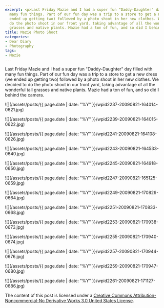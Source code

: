 ```yaml
---
excerpt: <p>Last Friday Mazie and I had a super fun "Daddy-Daughter" day filled with
  many fun things. Part of our fun day was a trip to a store to get a new dress (we
  ended up getting two) followed by a photo shoot in her new clothes. We decided to
  do the photo shoot in our front yard, taking advantage of all the wonderful tall
  grasses and native plants. Mazie had a ton of fun, and so did I behind the camera.</p>
title: Mazie Photo Shoot
categories:
- Dear Diary
- Photography
tags:
- Mazie
---
```


Last Friday Mazie and I had a super fun "Daddy-Daughter" day filled with many fun things. Part of our fun day was a trip to a store to get a new dress (we ended up getting two) followed by a photo shoot in her new clothes. We decided to do the photo shoot in our front yard, taking advantage of all the wonderful tall grasses and native plants. Mazie had a ton of fun, and so did I behind the camera.



  
   ![](/assets/posts/{{ page.date | date: "%Y" }}/wpid2237-20090821-164014-0621.jpg)
  

  
   ![](/assets/posts/{{ page.date | date: "%Y" }}/wpid2239-20090821-164015-0622.jpg)
  

  
   ![](/assets/posts/{{ page.date | date: "%Y" }}/wpid2241-20090821-164108-0626.jpg)
  

  
   ![](/assets/posts/{{ page.date | date: "%Y" }}/wpid2243-20090821-164533-0640.jpg)
  

  
   ![](/assets/posts/{{ page.date | date: "%Y" }}/wpid2245-20090821-164918-0650.jpg)
  

  
   ![](/assets/posts/{{ page.date | date: "%Y" }}/wpid2247-20090821-165125-0659.jpg)
  

  
   ![](/assets/posts/{{ page.date | date: "%Y" }}/wpid2249-20090821-170829-0664.jpg)
  

  
   ![](/assets/posts/{{ page.date | date: "%Y" }}/wpid2251-20090821-170833-0668.jpg)
  

  
   ![](/assets/posts/{{ page.date | date: "%Y" }}/wpid2253-20090821-170938-0673.jpg)
  

  
   ![](/assets/posts/{{ page.date | date: "%Y" }}/wpid2255-20090821-170940-0674.jpg)
  

  
   ![](/assets/posts/{{ page.date | date: "%Y" }}/wpid2257-20090821-170944-0676.jpg)
  

  
   ![](/assets/posts/{{ page.date | date: "%Y" }}/wpid2259-20090821-170947-0680.jpg)
  

  
   ![](/assets/posts/{{ page.date | date: "%Y" }}/wpid2261-20090821-171127-0686.jpg)
  



The content of this post is licensed under a [Creative Commons Attribution-Noncommercial-No Derivative Works 3.0 United States License](http://creativecommons.org/licenses/by-nc-nd/3.0/us/).
